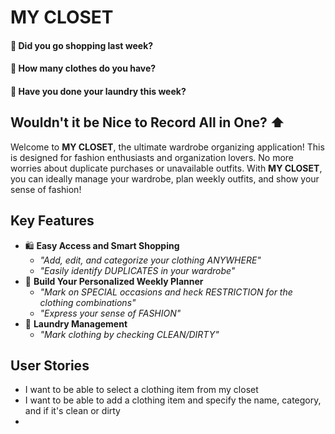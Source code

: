 
# MY CLOSET

#### :thinking: Did you go shopping last week? 
#### :thinking: How many clothes do you have? 
#### :thinking: Have you done your laundry this week?

## Wouldn't it be Nice to Record All in One? :arrow_up:

Welcome to **MY CLOSET**, the ultimate wardrobe organizing application!
This is designed for fashion enthusiasts and organization lovers.
No more worries about duplicate purchases or unavailable outfits.
With **MY CLOSET**, you can ideally manage your wardrobe, plan weekly outfits,
and show your sense of fashion!

## Key Features

- :shopping: **Easy Access and Smart Shopping**
  - *"Add, edit, and categorize your clothing ANYWHERE"*
  - *"Easily identify DUPLICATES in your wardrobe"*
- :memo: **Build Your Personalized Weekly Planner**
  - *"Mark on SPECIAL occasions and heck RESTRICTION for the clothing combinations"*
  - *"Express your sense of FASHION"*
- :basket: **Laundry Management**
  - *"Mark clothing by checking CLEAN/DIRTY"*

## User Stories

- I want to be able to select a clothing item from my closet
- I want to be able to add a clothing item and specify the name, category, and if it's clean or dirty
- 
